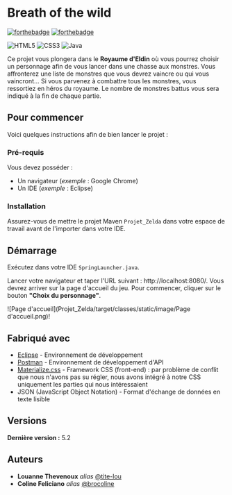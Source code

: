 # Breath of the wild

[![forthebadge](http://forthebadge.com/images/badges/built-with-love.svg)](http://forthebadge.com)  [![forthebadge](https://forthebadge.com/images/badges/made-with-java.svg)](https://forthebadge.com) 

<img alt="HTML5" src="https://img.shields.io/badge/html5%20-%23E34F26.svg?&style=for-the-badge&logo=html5&logoColor=white"/>
<img alt="CSS3" src="https://img.shields.io/badge/css3%20-%231572B6.svg?&style=for-the-badge&logo=css3&logoColor=white"/>
<img alt="Java" src="https://img.shields.io/badge/java-%23ED8B00.svg?&style=for-the-badge&logo=java&logoColor=white"/>

Ce projet vous plongera dans le **Royaume d'Eldin** où vous pourrez choisir un personnage afin de vous lancer dans une chasse aux monstres. Vous affronterez une liste de monstres que vous devrez vaincre ou qui vous vaincront... Si vous parvenez à combattre tous les monstres, vous ressortiez en héros du royaume. Le nombre de monstres battus vous sera indiqué à la fin de chaque partie.

## Pour commencer

Voici quelques instructions afin de bien lancer le projet : 

### Pré-requis

Vous devez posséder :

- Un navigateur (_exemple_ : Google Chrome)
- Un IDE (_exemple_ : Eclipse)

### Installation

Assurez-vous de mettre le projet Maven ``Projet_Zelda`` dans votre espace de travail avant de l'importer dans votre IDE. 

## Démarrage

Exécutez dans votre IDE ``SpringLauncher.java``. 

Lancer votre navigateur et taper l'URL suivant :  http://localhost:8080/. Vous devrez arriver sur la page d'accueil du jeu. Pour commencer, cliquer sur le bouton **"Choix du personnage"**.

![Page d'accueil](Projet_Zelda/target/classes/static/image/Page d'accueil.png)!

## Fabriqué avec

* [Eclipse](https://www.eclipse.org) - Environnement de développement
* [Postman](https://www.postman.com) - Environnement de développement d'API
* [Materialize.css](http://materializecss.com) - Framework CSS (front-end) : par problème de conflit que nous n'avons pas su régler, nous avons intégré à notre CSS uniquement les parties qui nous intéressaient
* JSON (JavaScript Object Notation) - Format d'échange de données en texte lisible


## Versions

**Dernière version :** 5.2

## Auteurs

* **Louanne Thevenoux** _alias_ [@tite-lou](https://github.com/tite-lou)
* **Coline Feliciano** _alias_ [@brocoline](https://github.com/brocoline)

